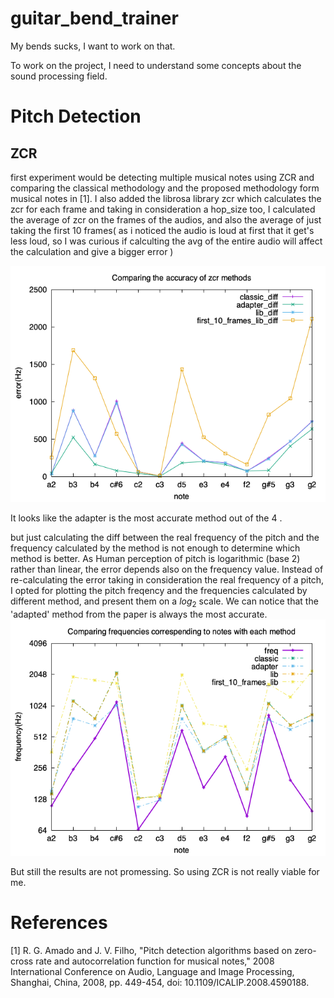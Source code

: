 # guitar_bend_trainer
My bends sucks, I want to work on that.

To work on the project, I need to understand some concepts about the sound processing field. 

# Pitch Detection 
## ZCR
first experiment would be detecting multiple musical notes using ZCR and comparing the classical methodology and the proposed methodology form musical notes in [1]. I also added the librosa library zcr which calculates the zcr for each frame and taking in consideration a hop_size too, I calculated the average of zcr on the frames of the audios, and also the average of just taking the first 10 frames( as i noticed the audio is loud at first that it get's less loud, so I was curious if calculting the avg of the entire audio will affect the calculation and give a bigger error )   

![Compare error](experiments/comparing_zcr_methods.png)

It looks like the adapter is the most accurate method out of the 4 . 

but just calculating the diff between the real frequency of the pitch and the frequency calculated by the method is not enough to determine which method is better. 
As Human perception of pitch is logarithmic (base 2) rather than linear, the error depends also on the frequency value. 
Instead of re-calculating the error taking in consideration the real frequency of a pitch, I opted for plotting the pitch freqency and the frequencies calculated by different method, and present them on a $log_2$ scale. We can notice that the 'adapted' method from the paper is always the most accurate.  
![Compare freqencies](experiments/pitch_freq_plot_zcr.png)

 But still the results are not promessing. So using ZCR is not really viable for me. 
# References
[1] R. G. Amado and J. V. Filho, "Pitch detection algorithms based on zero-cross rate and autocorrelation function for musical notes," 2008 International Conference on Audio, Language and Image Processing, Shanghai, China, 2008, pp. 449-454, doi: 10.1109/ICALIP.2008.4590188. 


